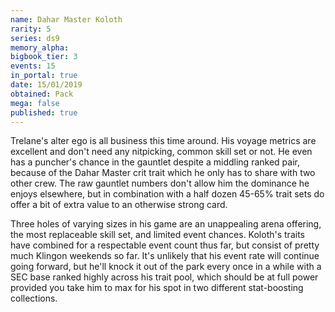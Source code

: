 ```yaml
---
name: Dahar Master Koloth
rarity: 5
series: ds9
memory_alpha:
bigbook_tier: 3
events: 15
in_portal: true
date: 15/01/2019
obtained: Pack
mega: false
published: true
---
```


Trelane's alter ego is all business this time around. His voyage metrics are excellent and don't need any nitpicking, common skill set or not. He even has a puncher's chance in the gauntlet despite a middling ranked pair, because of the Dahar Master crit trait which he only has to share with two other crew. The raw gauntlet numbers don't allow him the dominance he enjoys elsewhere, but in combination with a half dozen 45-65% trait sets do offer a bit of extra value to an otherwise strong card.

Three holes of varying sizes in his game are an unappealing arena offering, the most replaceable skill set, and limited event chances. Koloth's traits have combined for a respectable event count thus far, but consist of pretty much Klingon weekends so far. It's unlikely that his event rate will continue going forward, but he'll knock it out of the park every once in a while with a SEC base ranked highly across his trait pool, which should be at full power provided you take him to max for his spot in two different stat-boosting collections.
